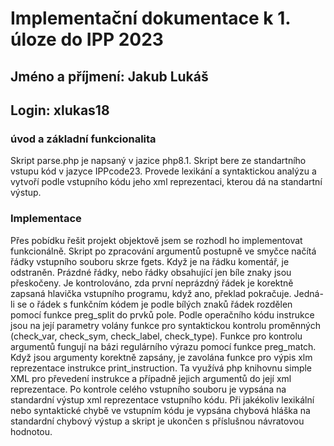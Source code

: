 # Implementační dokumentace k 1. úloze do IPP 2023
## Jméno a příjmení: Jakub Lukáš
## Login: xlukas18

### úvod a základní funkcionalita
Skript parse.php je napsaný v jazice php8.1. Skript bere ze standartního vstupu kód v jazyce IPPcode23. Provede lexikání a syntaktickou analýzu a vytvoří podle vstupního kódu jeho xml reprezentaci, kterou dá na standartní výstup.

### Implementace
Přes pobídku řešit projekt objektově jsem se rozhodl ho implementovat funkcionálně. Skript po zpracování argumentů postupně ve smyčce načítá řádky vstupního souboru skrze fgets. Když je na řádku komentář, je odstraněn. Prázdné řádky, nebo řádky obsahující jen bíle znaky jsou přeskočeny. Je kontrolováno, zda první neprázdný řádek je korektně zapsaná hlavička vstupního programu, když ano, překlad pokračuje. Jedná-li se o řádek s funkčním kódem je podle bílých znaků řádek rozdělen pomocí funkce preg_split do prvků pole. Podle operačního kódu instrukce jsou na její parametry volány funkce pro syntaktickou kontrolu proměnných (check_var, check_sym, check_label, check_type). Funkce pro kontrolu argumentů fungují na bázi regulárního výrazu pomocí funkce preg_match. Když jsou argumenty korektně zapsány, je zavolána funkce pro výpis xlm reprezentace instrukce print_instruction. Ta využívá php knihovnu simple XML pro převedení instrukce a případně jejich argumentů do její xml reprezentace. Po kontrole celého vstupního souboru je vypsána na standardní výstup xml reprezentace vstupního kódu. Při jakékoliv lexikální nebo syntaktické chybě ve vstupním kódu je vypsána chybová hláška na standardní chybový výstup a skript je ukončen s příslušnou návratovou hodnotou.
